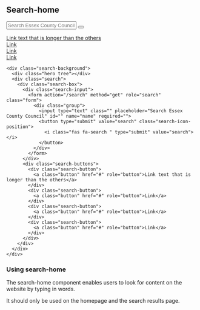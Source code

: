 ## Search-home

<div class="search-background">
  <div class="hero tree"></div>
  <div class="search">
    <div class="search-box">
      <div class="search-input">
        <form action="/search" method="get" role="search" class="form">
          <div class="group">
            <input type="text" class="" placeholder="Search Essex County Council" id="" name="name" required="">
            <button type="submit" value="search" class="search-icon-position">
              <i class="fas fa-search " type="submit" value="search"></i>
            </button>
          </div>
        </form>
      </div>
      <div class="search-buttons">
        <div class="search-button">
          <a class="button" href="#" role="button">Link text that is longer than the others</a>
        </div>
        <div class="search-button">
          <a class="button" href="#" role="button">Link</a>
        </div>
        <div class="search-button">
          <a class="button" href="#" role="button">Link</a>
        </div>
        <div class="search-button">
          <a class="button" href="#" role="button">Link</a>
        </div>
      </div>
    </div>
  </div>
</div>

    <div class="search-background">
      <div class="hero tree"></div>
      <div class="search">
        <div class="search-box">
          <div class="search-input">
            <form action="/search" method="get" role="search" class="form">
              <div class="group">
                <input type="text" class="" placeholder="Search Essex County Council" id="" name="name" required="">
                <button type="submit" value="search" class="search-icon-position">
                  <i class="fas fa-search " type="submit" value="search"></i>
                </button>
              </div>
            </form>
          </div>
          <div class="search-buttons">
            <div class="search-button">
              <a class="button" href="#" role="button">Link text that is longer than the others</a>
            </div>
            <div class="search-button">
              <a class="button" href="#" role="button">Link</a>
            </div>
            <div class="search-button">
              <a class="button" href="#" role="button">Link</a>
            </div>
            <div class="search-button">
              <a class="button" href="#" role="button">Link</a>
            </div>
          </div>
        </div>
      </div>
    </div>

### Using search-home

The search-home component enables users to look for content on the website by typing in words.

It should only be used on the homepage and the search results page.
